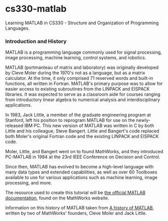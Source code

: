 # cs330-matlab
Learning MATLAB in CS330 - Structure and Organization of Programming Languages.

### Introduction and History
MATLAB is a programming language commonly used for signal processing, image processing, machine learning, control systems, and robotics.
   
MATLAB (portmanteau of matrix and laboratory) was originally developed by Cleve Moler during the 1970's not as a language, but as a matrix calculator. At the time, it only comprised 71 reserved words and built-in functions, all written in Fortran. MATLAB's primary purpose was to allow for easier access to existing subroutines from the LINPACK and EISPACK libraries. It was expected to serve as a classroom aide for courses ranging from introductory linear algebra to numerical analysis and interdisciplinary applications.   

In 1983, Jack Little, a member of the graduate engineering program at Stanford, left his position to reprogram MATLAB for use on the newly-released IBM PC. This new version of MATLAB was written in C by both Little and his colleague, Steve Bangert. Little and Bangert's code replaced both Moler's original Fortran code and the existing LINPACK and EISPACK code.  
   
Moler, Little, and Bangert went on to found MathWorks, and they introduced PC-MATLAB in 1984 at the 23rd IEEE Conference on Decision and Control.   

Since then, MATLAB has evolved to become a high-level language with many data types and extended capabilities, as well as over 60 Toolboxes available to use for various applications such as machine learning, image processing, and more.    
   
The resource used to create this tutorial will be [the official MATLAB documentation](https://www.mathworks.com/help/matlab/ "MathWorks MATLAB Documentation"), found on the MathWorks website.   

Information on this history of MATLAB taken from [A history of MATLAB](https://dl.acm.org/doi/10.1145/3386331/ "doi link"), written by two of MathWorks' founders, Cleve Moler and Jack Little.

